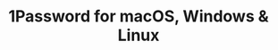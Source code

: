 ---
name: 1Password
url: 'https://my.1password.com'
category: Productivity
title: '1Password for macOS, Windows & Linux'
key: 1password

---
